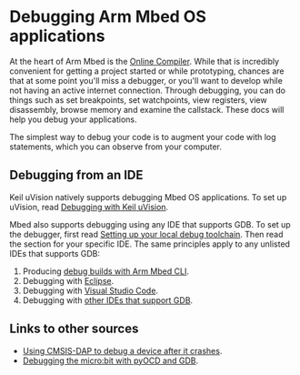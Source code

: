 # Debugging Arm Mbed OS applications

At the heart of Arm Mbed is the [Online Compiler](arm-mbed-online-compiler.html). While that is incredibly convenient for getting a project started or while prototyping, chances are that at some point you'll miss a debugger, or you'll want to develop while not having an active internet connection. Through debugging, you can do things such as set breakpoints, set watchpoints, view registers, view disassembly, browse memory and examine the callstack. These docs will help you debug your applications.

The simplest way to debug your code is to augment your code with log statements, which you can observe from your computer.

## Debugging from an IDE

Keil uVision natively supports debugging Mbed OS applications. To set up uVision, read [Debugging with Keil uVision](/docs/v5.9/tutorials/keil-uvision.html).

Mbed also supports debugging using any IDE that supports GDB. To set up the debugger, first read [Setting up your local debug toolchain](setting-up-a-local-debug-toolchain.html). Then read the section for your specific IDE. The same principles apply to any unlisted IDEs that supports GDB:

1. Producing [debug builds with Arm Mbed CLI](debug-builds-cli.html).
1. Debugging with [Eclipse](/docs/v5.9/tutorials/eclipse.html).
1. Debugging with [Visual Studio Code](/docs/v5.9/tutorials/visual-studio-code.html).
1. Debugging with [other IDEs that support GDB](debugging.html).

## Links to other sources

- [Using CMSIS-DAP to debug a device after it crashes](https://os.mbed.com/blog/entry/Post-mortem-debugging-with-ARM-mbed/).
- [Debugging the micro:bit with pyOCD and GDB](/docs/v5.9/tutorials/debug-microbit.html).
